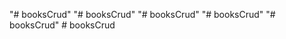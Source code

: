 "# booksCrud" 
"# booksCrud" 
"# booksCrud" 
"# booksCrud" 
"# booksCrud" 
#   b o o k s C r u d  
 